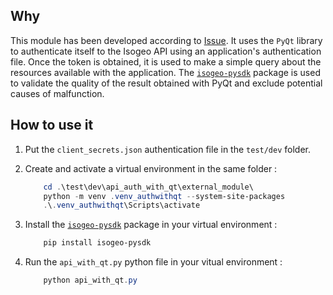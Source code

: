 ## Why

This module has been developed according to [Issue](https://github.com/isogeo/isogeo-plugin-qgis/issues/185).
It uses the `PyQt` library to authenticate itself to the Isogeo API using an application's authentication file. Once the token is obtained, it is used to make a simple query about the resources available with the application. The [`isogeo-pysdk`](https://github.com/isogeo/isogeo-api-py-minsdk) package is used to validate the quality of the result obtained with PyQt and exclude potential causes of malfunction.

## How to use it

1. Put the `client_secrets.json` authentication file in the `test/dev` folder.

2. Create and activate a virtual environment in the same folder :

    ``` powershell
        cd .\test\dev\api_auth_with_qt\external_module\
        python -m venv .venv_authwithqt --system-site-packages
        .\.venv_authwithqt\Scripts\activate
    ```

3. Install the [`isogeo-pysdk`](https://github.com/isogeo/isogeo-api-py-minsdk) package in your virtual environment :

    ``` powershell
        pip install isogeo-pysdk
    ```

4. Run the `api_with_qt.py` python file in your vitual environment :

    ``` powershell
        python api_with_qt.py
    ```
